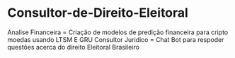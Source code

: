 # Consultor-de-Direito-Eleitoral
Analise Financeira = Criação de modelos de predição financeira para cripto moedas usando LTSM E GRU
Consultor Juridico = Chat Bot para respoder questões acerca do direito Eleitoral Brasileiro
